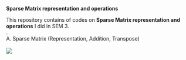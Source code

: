 **Sparse Matrix representation and operations**

This repository contains of codes on **Sparse Matrix representation and operations** I did in SEM 3.<br/> .<br/>
A.	Sparse Matrix (Representation, Addition, Transpose)
 <br/><br>
![](images/op1.png)
<br><br>
